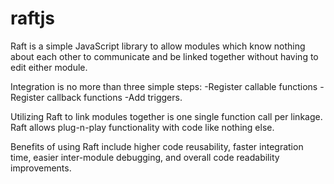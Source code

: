 # raftjs

Raft is a simple JavaScript library to allow modules which know nothing about each other to communicate and be linked together without having to edit either module. 

Integration is no more than three simple steps:
                   -Register callable functions 
                   -Register callback functions 
                   -Add triggers.

Utilizing Raft to link modules together is one single function call per linkage. Raft allows plug-n-play functionality with code like nothing else.

Benefits of using Raft include higher code reusability, faster integration time, easier inter-module debugging, and overall code readability improvements.
